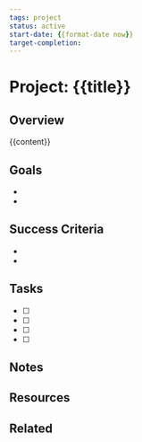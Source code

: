 ```yaml
---
tags: project
status: active
start-date: {{format-date now}}
target-completion: 
---
```


# Project: {{title}}

## Overview
<!-- Brief description of what this project is about -->
{{content}}

## Goals
- 
-

## Success Criteria
<!-- How will you know when this project is complete? -->
-
-

## Tasks
- [ ] 
- [ ] 
- [ ] 
- [ ] 

## Notes
<!-- Project-specific notes and thoughts -->

## Resources
<!-- Links to relevant resources -->

## Related
<!-- Links to related notes, projects, or areas -->
